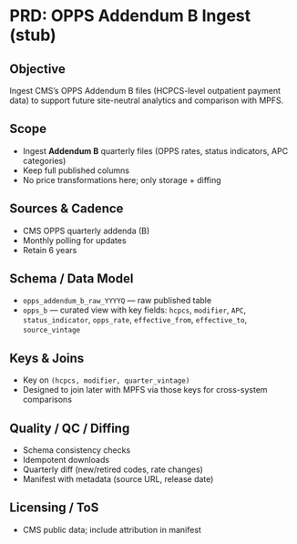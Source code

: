 # PRD: OPPS Addendum B Ingest (stub)

## Objective  
Ingest CMS’s OPPS Addendum B files (HCPCS-level outpatient payment data) to support future site-neutral analytics and comparison with MPFS.

## Scope  
- Ingest **Addendum B** quarterly files (OPPS rates, status indicators, APC categories)  
- Keep full published columns  
- No price transformations here; only storage + diffing

## Sources & Cadence  
- CMS OPPS quarterly addenda (B)  
- Monthly polling for updates  
- Retain 6 years

## Schema / Data Model  
- `opps_addendum_b_raw_YYYYQ` — raw published table  
- `opps_b` — curated view with key fields: `hcpcs`, `modifier`, `APC`, `status_indicator`, `opps_rate`, `effective_from`, `effective_to`, `source_vintage`

## Keys & Joins  
- Key on `(hcpcs, modifier, quarter_vintage)`  
- Designed to join later with MPFS via those keys for cross-system comparisons

## Quality / QC / Diffing  
- Schema consistency checks  
- Idempotent downloads  
- Quarterly diff (new/retired codes, rate changes)  
- Manifest with metadata (source URL, release date)  

## Licensing / ToS  
- CMS public data; include attribution in manifest  